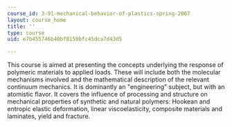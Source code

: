 ```yaml
---
course_id: 3-91-mechanical-behavior-of-plastics-spring-2007
layout: course_home
title: ''
type: course
uid: e7b455746b40bf8150bfc45dca7d43d5

---
```

This course is aimed at presenting the concepts underlying the response of polymeric materials to applied loads. These will include both the molecular mechanisms involved and the mathematical description of the relevant continuum mechanics. It is dominantly an "engineering" subject, but with an atomistic flavor. It covers the influence of processing and structure on mechanical properties of synthetic and natural polymers: Hookean and entropic elastic deformation, linear viscoelasticity, composite materials and laminates, yield and fracture.
